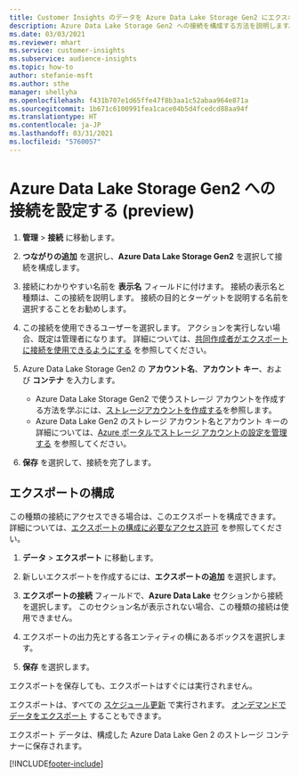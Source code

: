 ```yaml
---
title: Customer Insights のデータを Azure Data Lake Storage Gen2 にエクスポートする
description: Azure Data Lake Storage Gen2 への接続を構成する方法を説明します。
ms.date: 03/03/2021
ms.reviewer: mhart
ms.service: customer-insights
ms.subservice: audience-insights
ms.topic: how-to
author: stefanie-msft
ms.author: sthe
manager: shellyha
ms.openlocfilehash: f431b707e1d65ffe47f8b3aa1c52abaa964e871a
ms.sourcegitcommit: 1b671c6100991fea1cace04b5d4fcedcd88aa94f
ms.translationtype: HT
ms.contentlocale: ja-JP
ms.lasthandoff: 03/31/2021
ms.locfileid: "5760057"
---
```

# <a name="set-up-the-connection-to-azure-data-lake-storage-gen2-preview"></a>Azure Data Lake Storage Gen2 への接続を設定する (preview)

1. **管理** > **接続** に移動します。

1. **つながりの追加** を選択し、**Azure Data Lake Storage Gen2** を選択して接続を構成します。

1. 接続にわかりやすい名前を **表示名** フィールドに付けます。 接続の表示名と種類は、この接続を説明します。 接続の目的とターゲットを説明する名前を選択することをお勧めします。

1. この接続を使用できるユーザーを選択します。 アクションを実行しない場合、既定は管理者になります。 詳細については、[共同作成者がエクスポートに接続を使用できるようにする](connections.md#allow-contributors-to-use-a-connection-for-exports) を参照してください。

1. Azure Data Lake Storage Gen2 の **アカウント名**、**アカウント キー**、および **コンテナ** を入力します。
    - Azure Data Lake Storage Gen2 で使うストレージ アカウントを作成する方法を学ぶには、[ストレージアカウントを作成する](/azure/storage/blobs/create-data-lake-storage-account)を参照します。 
    - Azure Data Lake Gen2 のストレージ アカウント名とアカウント キーの詳細については、[Azure ポータルでストレージ アカウントの設定を管理する](/azure/storage/common/storage-account-manage) を参照してください。

1. **保存** を選択して、接続を完了します。 

## <a name="configure-an-export"></a>エクスポートの構成

この種類の接続にアクセスできる場合は、このエクスポートを構成できます。 詳細については、[エクスポートの構成に必要なアクセス許可](export-destinations.md#set-up-a-new-export) を参照してください。

1. **データ** > **エクスポート** に移動します。

1. 新しいエクスポートを作成するには、**エクスポートの追加** を選択します。

1. **エクスポートの接続** フィールドで、**Azure Data Lake** セクションから接続を選択します。 このセクション名が表示されない場合、この種類の接続は使用できません。

1. エクスポートの出力先とする各エンティティの横にあるボックスを選択します。

1. **保存** を選択します。

エクスポートを保存しても、エクスポートはすぐには実行されません。

エクスポートは、すべての [スケジュール更新](system.md#schedule-tab) で実行されます。 [オンデマンドでデータをエクスポート](export-destinations.md#run-exports-on-demand) することもできます。 

エクスポート データは、構成した Azure Data Lake Gen 2 のストレージ コンテナーに保存されます。 

[!INCLUDE[footer-include](../includes/footer-banner.md)]
